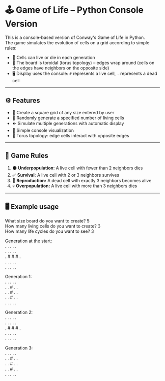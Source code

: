 # 🕹️ Game of Life – Python Console Version  

This is a console-based version of Conway's Game of Life in Python.  
The game simulates the evolution of cells on a grid according to simple rules:
- 🌱 Cells can live or die in each generation  
- 🔄 The board is toroidal (torus topology) – edges wrap around (cells on the edges have neighbors on the opposite side)  
- 🖥️ Display uses the console: `#` represents a live cell, `.` represents a dead cell  

---------------------------------------------------------------------

## ⚙️ Features

- 📐 Create a square grid of any size entered by user  
- 🎲 Randomly generate a specified number of living cells  
- ⏩ Simulate multiple generations with automatic display  
- 🖤 Simple console visualization  
- 🔄 Torus topology: edge cells interact with opposite edges  

---------------------------------------------------------------------

## 📜 Game Rules

1. ⚫ **Underpopulation:** A live cell with fewer than 2 neighbors dies  
2. ✅ **Survival:** A live cell with 2 or 3 neighbors survives  
3. 🌱 **Reproduction:** A dead cell with exactly 3 neighbors becomes alive  
4. 💀 **Overpopulation:** A live cell with more than 3 neighbors dies  

---------------------------------------------------------------------

## 🖥️ Example usage

What size board do you want to create? 5  
How many living cells do you want to create? 3  
How many life cycles do you want to see? 3  

Generation at the start:  
.  .  .  .  .  
.  .  .  .  .  
.  #  #  #  .  
.  .  .  .  .  
.  .  .  .  .  

Generation 1:  
. . . . .  
. . # . .  
. . # . .  
. . # . .  
. . . . .  

Generation 2:  
. . . . .  
. . . . .  
. # # # .  
. . . . .  
. . . . .  

Generation 3:  
. . . . .  
. . # . .  
. . # . .  
. . # . .  
. . . . .  
